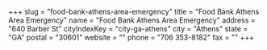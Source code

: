 +++
slug = "food-bank-athens-area-emergency"
title = "Food Bank Athens Area Emergency"
name = "Food Bank Athens Area Emergency"
address = "640 Barber St"
cityIndexKey = "city-ga-athens"
city = "Athens"
state = "GA"
postal = "30601"
website = ""
phone = "706 353-8182"
fax = ""
+++
